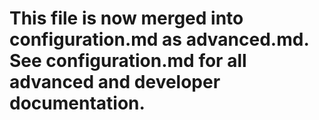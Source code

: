 # This file is now merged into configuration.md as advanced.md. See configuration.md for all advanced and developer documentation.
